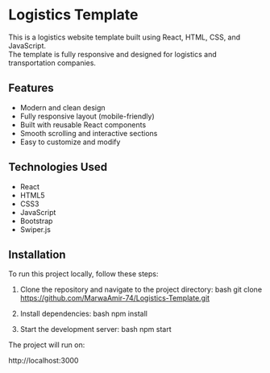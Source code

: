 # Logistics Template

This is a logistics website template built using React, HTML, CSS, and JavaScript.  
The template is fully responsive and designed for logistics and transportation companies.

## Features
- Modern and clean design
- Fully responsive layout (mobile-friendly)
- Built with reusable React components
- Smooth scrolling and interactive sections
- Easy to customize and modify

## Technologies Used
- React
- HTML5
- CSS3
- JavaScript
- Bootstrap 
- Swiper.js 

## Installation
To run this project locally, follow these steps:

1. Clone the repository and navigate to the project directory:
bash
git clone https://github.com/MarwaAmir-74/Logistics-Template.git


2. Install dependencies:
bash
npm install


3. Start the development server:
bash
npm start


The project will run on:

http://localhost:3000
